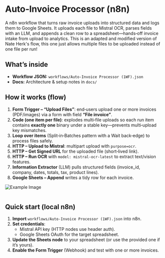
# Auto‑Invoice Processor (n8n)

A n8n workflow that turns raw invoice uploads into structured data and logs them to Google Sheets. It uploads each file to Mistral OCR, parses fields with an LLM, and appends a clean row to a spreadsheet—hands‑off invoice intake from upload to analytics. This is an adapted and modified version of Nate Herk's flow, this one just allows multiple files to be uploaded instead of one file per run!

## What’s inside
- **Workflow JSON:** `workflows/Auto-Invoice Processor (1WF).json`
- **Docs:** Architecture & setup notes in `docs/`

## How it works (flow)
1. **Form Trigger – “Upload Files”**: end‑users upload one or more invoices (PDF/images) via a form with field **“File invoice”**.
2. **Code (one item per file)**: explodes multi‑file uploads so each run item contains **exactly one** binary under a stable key—prevents multi‑upload key mismatches.
3. **Loop over items** (Split‑in‑Batches pattern with a Wait back‑edge) to process files safely.
4. **HTTP – Upload to Mistral**: multipart upload with `purpose=ocr`.
5. **HTTP – Get Signed URL** for the uploaded file (short‑lived link).
6. **HTTP – Run OCR** with `model: mistral-ocr-latest` to extract text/vision features.
7. **Information Extractor** (LLM) pulls structured fields (invoice_id, company, dates, totals, tax, product lines).
8. **Google Sheets – Append** writes a tidy row for each invoice.

![Example Image](example.png)
```

```

## Quick start (local n8n)
1. **Import** `workflows/Auto-Invoice Processor (1WF).json` into n8n.
2. **Set credentials**:
   - Mistral API key (HTTP nodes use header auth).
   - Google Sheets OAuth for the target spreadsheet.
3. **Update the Sheets node** to your spreadsheet (or use the provided one if it’s yours).
4. **Enable the Form Trigger** (Webhook) and test with one or more invoices.

